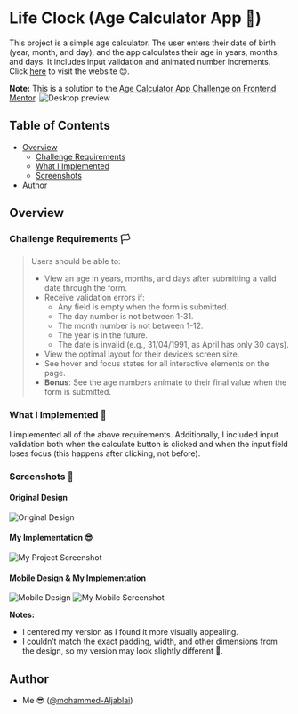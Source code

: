 # Life Clock (Age Calculator App 🧮)
This project is a simple age calculator. The user enters their date of birth (year, month, and day), and the app calculates their age in years, months, and days. It includes input validation and animated number increments. Click [here](https://MoAjabali.github.io/LifeClock/) to visit the website 😊.

**Note:** This is a solution to the [Age Calculator App Challenge on Frontend Mentor](https://www.frontendmentor.io/challenges/age-calculator-app-dF9DFFpj-Q).
![Desktop preview](./media/design/desktop-preview.jpg)

## Table of Contents

- [Overview](#overview)
  - [Challenge Requirements](#challenge-requirements)
  - [What I Implemented](#what-i-implemented-🤔)
  - [Screenshots](#screenshots-📸)
- [Author](#author)

## Overview

### Challenge Requirements 🏳
> Users should be able to:
> - View an age in years, months, and days after submitting a valid date through the form.
> - Receive validation errors if:
>   - Any field is empty when the form is submitted.
>   - The day number is not between 1-31.
>   - The month number is not between 1-12.
>   - The year is in the future.
>   - The date is invalid (e.g., 31/04/1991, as April has only 30 days).
> - View the optimal layout for their device’s screen size.
> - See hover and focus states for all interactive elements on the page.
> - **Bonus**: See the age numbers animate to their final value when the form is submitted.

### What I Implemented 🤔
I implemented all of the above requirements. Additionally, I included input validation both when the calculate button is clicked and when the input field loses focus (this happens after clicking, not before).

### Screenshots 📸
#### Original Design
![Original Design](./media/design/desktop-design.jpg)

#### My Implementation 😎
![My Project Screenshot](./media/images/Screenshot.jpeg)

#### Mobile Design & My Implementation
![Mobile Design](./media/design/mobile-design.jpg) ![My Mobile Screenshot](./media/images/mobileScreen.jpeg)

**Notes:**
- I centered my version as I found it more visually appealing.
- I couldn’t match the exact padding, width, and other dimensions from the design, so my version may look slightly different 🌚.

<!-- ### Links -->
<!-- - Live Site URL: [Title]() -->

## Author
- Me 😎 ([@mohammed-Aljablai](https://github.com/MoAjabali))
